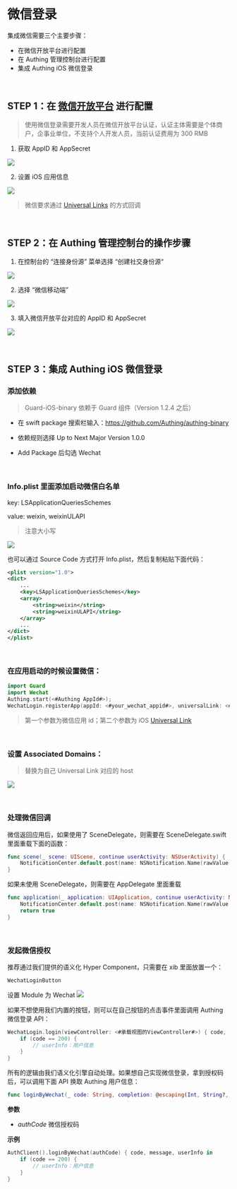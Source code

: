 # 微信登录

<LastUpdated/>

集成微信需要三个主要步骤：
* 在微信开放平台进行配置
* 在 Authing 管理控制台进行配置
* 集成 Authing iOS 微信登录

<br>

## STEP 1：在 [微信开放平台](https://open.weixin.qq.com/) 进行配置

>使用微信登录需要开发人员在微信开放平台认证，认证主体需要是个体商户，企事业单位，不支持个人开发人员，当前认证费用为 300 RMB

1. 获取 AppID 和 AppSecret

![](./images/wechat/1.png)

2. 设置 iOS 应用信息

![](./images/wechat/2.png)

> 微信要求通过 [Universal Links](https://developer.apple.com/ios/universal-links/) 的方式回调

<br>

## STEP 2：在 Authing 管理控制台的操作步骤

1. 在控制台的 “连接身份源” 菜单选择 “创建社交身份源“

![](./images/wechat/3.png)

2. 选择 “微信移动端”

![](./images/wechat/4.png)

3. 填入微信开放平台对应的 AppID 和 AppSecret

![](./images/wechat/5.png)

<br>

## STEP 3：集成 Authing iOS 微信登录

### 添加依赖

> Guard-iOS-binary 依赖于 Guard 组件（Version 1.2.4 之后）

- 在 swift package 搜索栏输入：https://github.com/Authing/authing-binary

- 依赖规则选择 Up to Next Major Version 1.0.0

- Add Package 后勾选 Wechat

<br>

### Info.plist 里面添加启动微信白名单

key: LSApplicationQueriesSchemes

value: weixin, weixinULAPI

> 注意大小写

![](./images/wechat/6.png)

也可以通过 Source Code 方式打开 Info.plist，然后复制粘贴下面代码：

```xml
<plist version="1.0">
<dict>
    ...
    <key>LSApplicationQueriesSchemes</key>
	<array>
		<string>weixin</string>
		<string>weixinULAPI</string>
	</array>
    ...
</dict>
</plist>
```

<br>

### 在应用启动的时候设置微信：

```swift
import Guard
import Wechat
Authing.start(<#Authing AppId#>);
WechatLogin.registerApp(appId: <#your_wechat_appid#>, universalLink: <#your_deep_link#>)
 ```

>第一个参数为微信应用 id；第二个参数为 iOS [Universal Link](https://developer.apple.com/ios/universal-links/)

<br>

### 设置 Associated Domains：

> 替换为自己 Universal Link 对应的 host

![](./images/wechat/7.png)

<br>

### 处理微信回调

微信返回应用后，如果使用了 SceneDelegate，则需要在 SceneDelegate.swift 里面重载下面的函数：

```swift
func scene(_ scene: UIScene, continue userActivity: NSUserActivity) {
    NotificationCenter.default.post(name: NSNotification.Name(rawValue: "wechatLoginOK"), object: userActivity)
}
```

如果未使用 SceneDelegate，则需要在 AppDelegate 里面重载

```swift
func application(_ application: UIApplication, continue userActivity: NSUserActivity, restorationHandler: @escaping ([UIUserActivityRestoring]?) -> Void) -> Bool {
    NotificationCenter.default.post(name: NSNotification.Name(rawValue: "wechatLoginOK"), object: userActivity)
    return true
}
```

<br>

### 发起微信授权

推荐通过我们提供的语义化 Hyper Component，只需要在 xib 里面放置一个：

```swift
WechatLoginButton
```
设置 Module 为 Wechat
![](./images/wechat/9.png)

如果不想使用我们内置的按钮，则可以在自己按钮的点击事件里面调用 Authing 微信登录 API：

```swift
WechatLogin.login(viewController: <#承载视图的ViewController#>) { code, message, userInfo in
    if (code == 200) {
        // userInfo：用户信息
    }
}
```

所有的逻辑由我们语义化引擎自动处理。如果想自己实现微信登录，拿到授权码后，可以调用下面 API 换取 Authing 用户信息：

```swift
func loginByWechat(_ code: String, completion: @escaping(Int, String?, UserInfo?) -> Void)
```

**参数**

* *authCode* 微信授权码

**示例**

```swift
AuthClient().loginByWechat(authCode) { code, message, userInfo in
    if (code == 200) {
        // userInfo：用户信息
    }
}
```